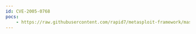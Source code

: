 ```yaml
---
id: CVE-2005-0768
pocs:
    - https://raw.githubusercontent.com/rapid7/metasploit-framework/master/modules/exploits/windows/telnet/goodtech_telnet.rb
---
```

